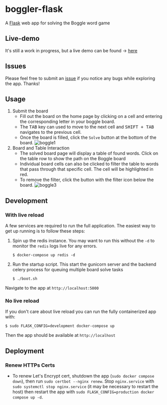 # boggler-flask
A [Flask](https://flask.palletsprojects.com) web app for solving the Boggle word game

## Live-demo
It's still a work in progress, but a live demo can be found -> [here](https://boggler.cblanken.dev)

## Issues
Please feel free to submit an [issue](https://github.com/cblanken/boggler-flask/issues) if
you notice any bugs while exploring the app. Thanks!

## Usage
1. Submit the board
    - Fill out the board on the home page by clicking on a cell and entering the
corresponding letter in your boggle board.  
    - The <kbd>TAB</kbd> key can used to move to the next cell and <kbd>SHIFT + TAB</kbd> navigates to the previous cell.
    - Once the board is filled, click the `Solve` button at the bottom of the board.
    ![boggle1](https://user-images.githubusercontent.com/19908880/195197478-8ebd4a0f-7094-491d-974a-8f202ded5678.png)
2. Board and Table Interaction
    - The solved board page will display a table of found words. Click on the 
  table row to show the path on the Boggle board
    - Individual board cells can also be clicked to filter the table to words that pass
  through that specific cell. The cell will be highlighted in red.
    - To remove the filter, click the button with the filter icon below the board.
    ![boggle3](https://user-images.githubusercontent.com/19908880/195198375-206ac6ff-0e1f-430d-88ca-8d81b9cf78d0.png)

## Development
### With live reload
A few services are required to run the full application. The easiest way to get up running
is to follow these steps:
1. Spin up the redis instance. You may want to run this without the `-d` to monitor the `redis` logs live for any errors.
    ```console
    $ docker-compose up redis -d
    ```
2. Run the startup script. This start the gunicorn server and the backend celery process for queuing multiple board solve tasks
    ```console
    $ ./boot.sh
    ```
Navigate to the app at `http://localhost:5000`

### No live reload
If you don't care about live reload you can run the fully containerized app with:
```console
$ sudo FLASK_CONFIG=development docker-compose up 
```
Then the app should be available at `http://localhost`

## Deployment
### Renew HTTPs Certs
- To renew Let's Encrypt cert, shutdown the app (`sudo docker compose down`), then run
`sudo certbot --nginx renew`. Stop `nginx.service` with `sudo systemctl stop nginx.service`
(it may be necessary to restart the host) then restart the app with `sudo FLASK_CONFIG=production docker compose up -d`.
